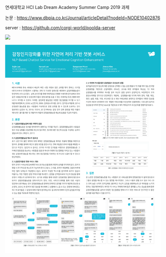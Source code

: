 연세대학교 HCI Lab Dream Academy Summer Camp 2019 과제
<br/>

논문 : https://www.dbpia.co.kr/Journal/articleDetail?nodeId=NODE10402876
<br/>

server : https://github.com/corgi-world/poolda-server

<img src="./poolda-preview.gif" width="40%" />

![poster](./poolda-poster.png)